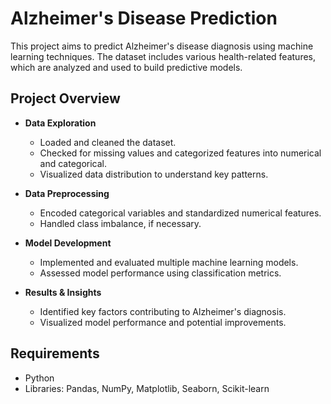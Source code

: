 # Alzheimer's Disease Prediction  

This project aims to predict Alzheimer's disease diagnosis using machine learning techniques. The dataset includes various health-related features, which are analyzed and used to build predictive models.  

## Project Overview  

- **Data Exploration**  
  - Loaded and cleaned the dataset.  
  - Checked for missing values and categorized features into numerical and categorical.  
  - Visualized data distribution to understand key patterns.  

- **Data Preprocessing**  
  - Encoded categorical variables and standardized numerical features.  
  - Handled class imbalance, if necessary.  

- **Model Development**  
  - Implemented and evaluated multiple machine learning models.  
  - Assessed model performance using classification metrics.  

- **Results & Insights**  
  - Identified key factors contributing to Alzheimer's diagnosis.  
  - Visualized model performance and potential improvements.  

## Requirements  

- Python  
- Libraries: Pandas, NumPy, Matplotlib, Seaborn, Scikit-learn  

